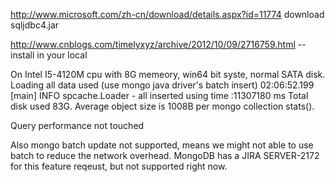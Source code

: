 
http://www.microsoft.com/zh-cn/download/details.aspx?id=11774  download sqljdbc4.jar

http://www.cnblogs.com/timelyxyz/archive/2012/10/09/2716759.html -- install in your local


On Intel I5-4120M cpu with 8G memeory, win64 bit syste, normal SATA disk.
Loading all data used (use mongo java driver's batch insert)
02:06:52.199 [main] INFO  spcache.Loader -  all inserted using time :11307180 ms
Total disk used 83G. Average object size is 1008B per mongo collection stats().

Query performance not touched

Also mongo batch update not supported, means we might not able to use batch to reduce the network overhead. MongoDB has a JIRA SERVER-2172 for this feature reqeust, but not supported right now.
